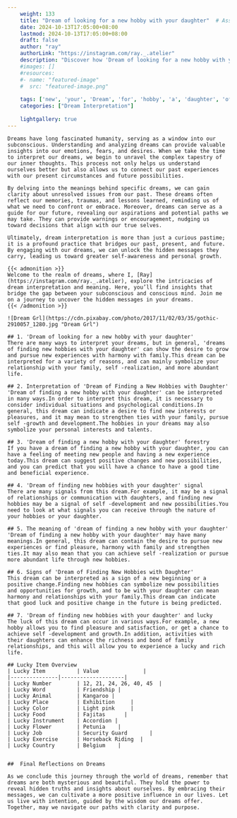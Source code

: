 ```yaml
---
    weight: 133
    title: "Dream of looking for a new hobby with your daughter"  # Assuming 'title' column exists
    date: 2024-10-13T17:05:00+08:00
    lastmod: 2024-10-13T17:05:00+08:00
    draft: false
    author: "ray"
    authorLink: "https://instagram.com/ray._.atelier"
    description: "Discover how 'Dream of looking for a new hobby with your daughter' can interpret your future and uncover its significant meanings in your life."
    #images: []
    #resources:
    #- name: "featured-image"
    #  src: "featured-image.png"
    
    tags: ['new', 'your', 'Dream', 'for', 'hobby', 'a', 'daughter', 'of', 'looking', 'with']
    categories: ["Dream Interpretation"]
    
    lightgallery: true
---
```

    
    Dreams have long fascinated humanity, serving as a window into our subconscious. Understanding and analyzing dreams can provide valuable insights into our emotions, fears, and desires. When we take the time to interpret our dreams, we begin to unravel the complex tapestry of our inner thoughts. This process not only helps us understand ourselves better but also allows us to connect our past experiences with our present circumstances and future possibilities.
    
    By delving into the meanings behind specific dreams, we can gain clarity about unresolved issues from our past. These dreams often reflect our memories, traumas, and lessons learned, reminding us of what we need to confront or embrace. Moreover, dreams can serve as a guide for our future, revealing our aspirations and potential paths we may take. They can provide warnings or encouragement, nudging us toward decisions that align with our true selves.
    
    Ultimately, dream interpretation is more than just a curious pastime; it is a profound practice that bridges our past, present, and future. By engaging with our dreams, we can unlock the hidden messages they carry, leading us toward greater self-awareness and personal growth.
    
    {{< admonition >}}
    Welcome to the realm of dreams, where I, [Ray](https://instagram.com/ray._.atelier), explore the intricacies of dream interpretation and meaning. Here, you’ll find insights that bridge the gap between your subconscious and conscious mind. Join me on a journey to uncover the hidden messages in your dreams.
    {{< /admonition >}}
    
    ![Dream Grl](https://cdn.pixabay.com/photo/2017/11/02/03/35/gothic-2910057_1280.jpg "Dream Grl")
    
    ## 1. 'Dream of looking for a new hobby with your daughter'
    There are many ways to interpret your dreams, but in general, 'dreams of finding new hobbies with your daughter' can show the desire to grow and pursue new experiences with harmony with family.This dream can be interpreted for a variety of reasons, and can mainly symbolize your relationship with your family, self -realization, and more abundant life.
    
    ## 2. Interpretation of 'Dream of Finding a New Hobbies with Daughter'
    'Dream of finding a new hobby with your daughter' can be interpreted in many ways.In order to interpret this dream, it is necessary to consider individual situations and psychological conditions.In general, this dream can indicate a desire to find new interests or pleasures, and it may mean to strengthen ties with your family, pursue self -growth and development.The hobbies in your dreams may also symbolize your personal interests and talents.
    
    ## 3. 'Dream of finding a new hobby with your daughter' forestry
    If you have a dream of finding a new hobby with your daughter, you can have a feeling of meeting new people and having a new experience today.This dream can suggest positive changes and new possibilities, and you can predict that you will have a chance to have a good time and beneficial experience.
    
    ## 4. 'Dream of finding new hobbies with your daughter' signal
    There are many signals from this dream.For example, it may be a signal of relationships or communication with daughters, and finding new hobbies may be a signal of self -development and new possibilities.You need to look at what signals you can receive through the nature of your hobbies or your daughter.
    
    ## 5. The meaning of 'dream of finding a new hobby with your daughter'
    'Dream of finding a new hobby with your daughter' may have many meanings.In general, this dream can contain the desire to pursue new experiences or find pleasure, harmony with family and strengthen ties.It may also mean that you can achieve self -realization or pursue more abundant life through new hobbies.
    
    ## 6. Signs of 'Dream of Finding New Hobbies with Daughter'
    This dream can be interpreted as a sign of a new beginning or a positive change.Finding new hobbies can symbolize new possibilities and opportunities for growth, and to be with your daughter can mean harmony and relationships with your family.This dream can indicate that good luck and positive change in the future is being predicted.
    
    ## 7. 'Dream of finding new hobbies with your daughter' and lucky
    The luck of this dream can occur in various ways.For example, a new hobby allows you to find pleasure and satisfaction, or get a chance to achieve self -development and growth.In addition, activities with their daughters can enhance the richness and bond of family relationships, and this will allow you to experience a lucky and rich life.
    
    ## Lucky Item Overview
    | Lucky Item          | Value              |
    |---------------|--------------------|
    | Lucky Number        | 12, 21, 24, 26, 40, 45  |
    | Lucky Word          | Friendship |
    | Lucky Animal        | Kangaroo |
    | Lucky Place         | Exhibition     |
    | Lucky Color         | Light pink     |
    | Lucky Food          | Fajitas      |
    | Lucky Instrument    | Accordion |
    | Lucky Flower        | Petunia    |
    | Lucky Job           | Security Guard       |
    | Lucky Exercise      | Horseback Riding  |
    | Lucky Country       | Belgium    |
    
    
    ##  Final Reflections on Dreams
    
    As we conclude this journey through the world of dreams, remember that dreams are both mysterious and beautiful. They hold the power to reveal hidden truths and insights about ourselves. By embracing their messages, we can cultivate a more positive influence in our lives. Let us live with intention, guided by the wisdom our dreams offer. Together, may we navigate our paths with clarity and purpose.
    